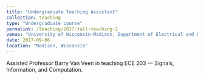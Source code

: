 ```yaml
---
title: "Undergraduate Teaching Assistant"
collection: teaching
type: "Undergraduate course"
permalink: /teaching/2017-fall-teaching-1
venue: "University of Wisconsin-Madison, Department of Electrical and Computer Engineering"
date: 2017-09-06		
location: "Madison, Wisconsin"
---
```


Assisted Professor Barry Van Veen in teaching ECE 203 — Signals, Information, and Computation.
